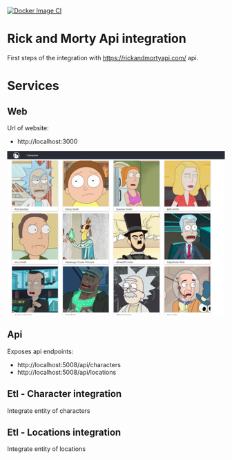 [![Docker Image CI](https://github.com/ericuss/go-rickandmorty-microservices/actions/workflows/docker-image.yml/badge.svg)](https://github.com/ericuss/go-rickandmorty-microservices/actions/workflows/docker-image.yml)

# Rick and Morty Api integration

First steps of the integration with https://rickandmortyapi.com/ api.

# Services

## Web

Url of website:
- http://localhost:3000

![Characters page](docs/images/characters.png)



## Api

Exposes api endpoints:
- http://localhost:5008/api/characters
- http://localhost:5008/api/locations

## Etl - Character integration

Integrate entity of characters

## Etl - Locations integration

Integrate entity of locations
